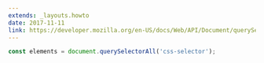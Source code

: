 ```yaml
---
extends: _layouts.howto
date: 2017-11-11
link: https://developer.mozilla.org/en-US/docs/Web/API/Document/querySelectorAll
---
```



```javascript
const elements = document.querySelectorAll('css-selector');
```
